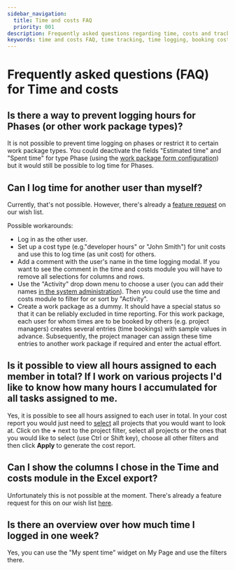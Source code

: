 ```yaml
---
sidebar_navigation:
  title: Time and costs FAQ
  priority: 001
description: Frequently asked questions regarding time, costs and tracking
keywords: time and costs FAQ, time tracking, time logging, booking costs
---
```


# Frequently asked questions (FAQ) for Time and costs

## Is there a way to prevent logging hours for Phases (or other work package types)? 

It is not possible to prevent time logging on phases or restrict it to certain work package types. You could deactivate the fields "Estimated time" and "Spent time" for type Phase (using the [work package form configuration](../../../system-admin-guide/manage-work-packages/work-package-types/#work-package-form-configuration-enterprise-add-on)) but it would still be possible to log time for Phases.

## Can I log time for another user than myself?

Currently, that's not possible. However, there's already a [feature request](https://community.openproject.com/projects/openproject/work_packages/21754/activity) on our wish list.

Possible workarounds: 

- Log in as the other user.
- Set up a cost type (e.g."developer hours" or "John Smith") for unit costs and use this to log time (as unit cost) for others.
- Add a comment with the user's name in the time logging modal. If you want to see the comment in the time and costs module you will have to remove all selections for columns and rows.
- Use the "Activity" drop down menu to choose a user (you can add their names [in the system administration](../../../system-admin-guide/enumerations/)). Then you could use the time and costs module to filter for or sort by "Activity". 
- Create a work package as a dummy. It should have a special status so that it can be reliably excluded in time reporting. For this work package, each user for whom times are to be booked by others (e.g. project managers) creates several entries (time bookings) with sample values in advance. Subsequently, the project manager can assign these time entries to another work package if required and enter the actual effort.

## Is it possible to view all hours assigned to each member in total? If I work on various projects I'd like to know how many hours I accumulated for all tasks assigned to me.

Yes, it is possible to see all hours assigned to each user in total. In your cost report you would just need to [select](../reporting/#filter-cost-reports) all projects that you would want to look at.
Click on the **+** next to the project filter, select all projects or the ones that you would like to select (use Ctrl or Shift key), choose all other filters and then click **Apply** to generate the cost report.

## Can I show the columns I chose in the Time and costs module in the Excel export?

Unfortunately this is not possible at the moment. There's already a feature request for this on our wish list [here](https://community.openproject.org/work_packages/35042).

## Is there an overview over how much time I logged in one week?

Yes, you can use the "My spent time" widget on My Page and use the filters there.



